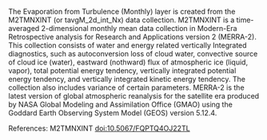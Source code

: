 The Evaporation from Turbulence (Monthly) layer is created from the M2TMNXINT (or tavgM_2d_int_Nx) data collection. M2TMNXINT is a time-averaged 2-dimensional monthly mean data collection in Modern-Era Retrospective analysis for Research and Applications version 2 (MERRA-2). This collection consists of water and energy related vertically Integrated diagnostics, such as autoconversion loss of cloud water, convective source of cloud ice (water), eastward (nothward) flux of atmospheric ice (liquid, vapor), total potential energy tendency, vertically integrated potential energy tendency, and vertically integrated kinetic energy tendency. The collection also includes variance of certain parameters. MERRA-2 is the latest version of global atmospheric reanalysis for the satellite era produced by NASA Global Modeling and Assimilation Office (GMAO) using the Goddard Earth Observing System Model (GEOS) version 5.12.4.

References: M2TMNXINT [doi:10.5067/FQPTQ4OJ22TL](https://doi.org/10.5067/FQPTQ4OJ22TL)